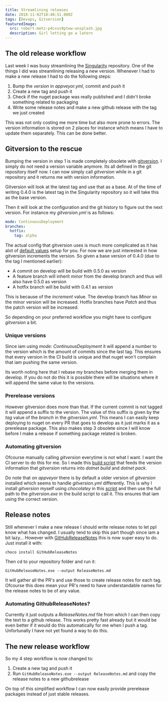 ```yaml
---
title: Streamlining releases
date: 2018-11-02T18:48:51.000Z
tags: [Devops, Gitversion]
featuredImage:
  src: robert-metz-p4cxvs9ptww-unsplash.jpg
  description: Girl letting go a latern
---
```


## The old release workflow
Last week I was busy streamlining the [Singularity](https://github.com/Barsonax/Singularity) repository. One of the things I did was streamlining releasing a new version. Whenever I had to make a new release I had to do the following steps:
1. Bump the *version* in *appveyor.yml*, commit and push it
2. Create a new tag and push it
3. Check if the nuget package was really published and I didn't broke something related to packaging
4. Write some release notes and make a new github release with the tag we just created

This was not only costing me more time but also more prone to errors. The version information is stored on 2 places for instance which means I have to update them separately. This can be done better.

## Gitversion to the rescue

Bumping the version in step 1 is made completely obsolete with [gitversion](https://github.com/GitTools/GitVersion). I simply do not need a version variable anymore. Its all defined in the git repository itself now. I can now simply call *gitversion* while in a git repository and it returns me with version information.

Gitversion will look at the latest tag and use that as a base. At of the time of writing 0.4.0 is the latest tag in the Singularity repository so it will take this as the base version.

Then it will look at the configuration and the git history to figure out the next version. For instance my *gitversion.yml* is as follows:
```yml
mode: ContinuousDeployment
branches:
  hotfix:
    tag: alpha
```

The actual config that gitversion uses is much more complicated as it has alot of [default values](https://gitversion.readthedocs.io/en/latest/configuration/#branch-configuration) setup for you. For now we are just interested in how gitversion increments the version. So given a base version of 0.4.0 (due to the tag I mentioned earlier):
- A commit on develop will be build with 0.5.0 as version
- A feature branch will inherit *minor* from the develop branch and thus will also have 0.5.0 as version
- A hotfix branch will be build with 0.4.1 as version

This is because of the *increment* value. The develop branch has *Minor* so the minor version will be increased. Hotfix branches have *Patch* and thus the patch version will be increased.

So depending on your preferred workflow you might have to configure *gitversion* a bit.

### Unique versions
Since iam using *mode: ContinuousDeployment* it will append a number to the version which is the amount of commits since the last tag. This ensures that every version in the CI build is unique and that nuget won't complain that iam pushing the same version.

Its worth noting here that I rebase my branches before merging them in develop. If you do not do this it is possible there will be situations where it will append the same value to the versions.

### Prerelease versions
However gitversion does more than that. If the current commit is not tagged it will append a suffix to the version. The value of this suffix is given by the *tag* value of the *branch* in the *gitversion.yml*. This means I can easily keep deploying to nuget on every PR that goes to develop as it just marks it as a prerelease package. This also makes step 3 obsolete since I will know before I make a release if something package related is broken.

### Automating gitversion
Ofcourse manually calling *gitversion* everytime is not what I want. I want the CI server to do this for me. So I made this [build script](https://github.com/Barsonax/Singularity/blob/f257aff12cc28d7646dd46391f02f6fa41f4d674/Build.ps1) that feeds the version information that *gitversion* returns into *dotnet build* and *dotnet pack*.

Do note that on *appveyor* there is by default a older version of *gitversion* installed which seems to handle *gitversion.yml* differently. This is why I install *gitversion* myself using *chocolatey* in this [script](https://github.com/Barsonax/Singularity/blob/f257aff12cc28d7646dd46391f02f6fa41f4d674/InstallChocolateyPackages.ps1) and then use the full path to the *gitversion.exe* in the build script to call it. This ensures that iam using the correct version.

## Release notes
Still whenever I make a new release I should write release notes to let ppl know what has changed. I usually tend to skip this part though since iam a bit lazy...
However with [GitHubReleaseNotes](https://github.com/StefH/GitHubReleaseNotes) this is now super easy to do. Just install it with:
```
choco install GitHubReleaseNotes
```
Then cd to your repository folder and run it:
```
GitHubReleaseNotes.exe --output ReleaseNotes.md
```
It will gather all the PR's and use those to create release notes for each tag. Ofcourse this does mean your PR's need to have understandable names for the release notes to be of any value.

### Automating GithubReleaseNotes?
Currently it just outputs a *ReleaseNotes.md* file from which I can then copy the text to a github release. This works pretty fast already but it would be even better if it would do this automatically for me when I push a tag. Unfortunally I have not yet found a way to do this.

## The new release workflow
So my 4 step workflow is now changed to:
1. Create a new tag and push it
2. Run `GitHubReleaseNotes.exe --output ReleaseNotes.md` and copy the release notes to a new githubrelease

On top of this simplified workflow I can now easily provide prerelease packages instead of just stable releases.
